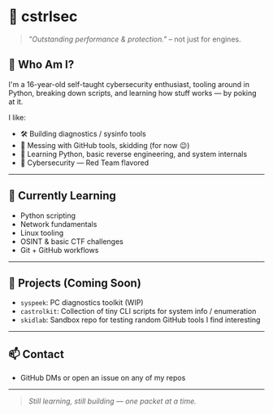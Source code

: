 # 👾 cstrlsec

> _"Outstanding performance & protection."_ – not just for engines.

## 🧠 Who Am I?

I'm a 16-year-old self-taught cybersecurity enthusiast, tooling around in Python, breaking down scripts, and learning how stuff works — by poking at it.

I like:
- 🛠️ Building diagnostics / sysinfo tools
- 👣 Messing with GitHub tools, skidding (for now 😉)
- 🧪 Learning Python, basic reverse engineering, and system internals
- 🎯 Cybersecurity — Red Team flavored

---

## 🚧 Currently Learning
- Python scripting
- Network fundamentals
- Linux tooling
- OSINT & basic CTF challenges
- Git + GitHub workflows

---

## 💼 Projects (Coming Soon)
- `syspeek`: PC diagnostics toolkit (WIP)
- `castrolkit`: Collection of tiny CLI scripts for system info / enumeration
- `skidlab`: Sandbox repo for testing random GitHub tools I find interesting

---

## 📫 Contact
- GitHub DMs or open an issue on any of my repos

---

> _Still learning, still building — one packet at a time._

<!--
**cstrlsec/cstrlsec** is a ✨ _special_ ✨ repository because its `README.md` (this file) appears on your GitHub profile.

Here are some ideas to get you started:

- 🔭 I’m currently working on ...
- 🌱 I’m currently learning ...
- 👯 I’m looking to collaborate on ...
- 🤔 I’m looking for help with ...
- 💬 Ask me about ...
- 📫 How to reach me: ...
- 😄 Pronouns: ...
- ⚡ Fun fact: ...
-->
